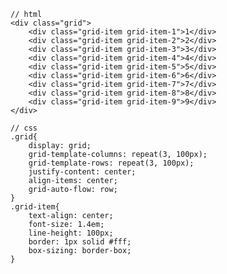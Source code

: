 <template>
    <div class="grid">
        <div class="grid-item grid-item-1">1</div>
        <div class="grid-item grid-item-2">2</div>
        <div class="grid-item grid-item-3">3</div>
        <div class="grid-item grid-item-4">4</div>
        <div class="grid-item grid-item-5">5</div>
        <div class="grid-item grid-item-6">6</div>
        <div class="grid-item grid-item-7">7</div>
        <div class="grid-item grid-item-8">8</div>
        <div class="grid-item grid-item-9">9</div>
    </div>
</template>

```
// html
<div class="grid">
    <div class="grid-item grid-item-1">1</div>
    <div class="grid-item grid-item-2">2</div>
    <div class="grid-item grid-item-3">3</div>
    <div class="grid-item grid-item-4">4</div>
    <div class="grid-item grid-item-5">5</div>
    <div class="grid-item grid-item-6">6</div>
    <div class="grid-item grid-item-7">7</div>
    <div class="grid-item grid-item-8">8</div>
    <div class="grid-item grid-item-9">9</div>
</div>

// css
.grid{
    display: grid;
    grid-template-columns: repeat(3, 100px);
    grid-template-rows: repeat(3, 100px);
    justify-content: center;
    align-items: center;
    grid-auto-flow: row;
}
.grid-item{
    text-align: center;
    font-size: 1.4em;
    line-height: 100px;
    border: 1px solid #fff;
    box-sizing: border-box;
}
```

<script>
export default {
    data() {
        return {
            dynamicComponent: null
        }
    },
    mounted () {
        
    }
}
</script>

<style scoped>
    .grid{
        display: grid;
        grid-template-columns: repeat(3, 100px);
        grid-template-rows: repeat(3, 100px);
        justify-content: center;
        align-items: center;
        grid-auto-flow: row;
    }
    .grid-item{
        text-align: center;
        font-size: 1.4em;
        line-height: 100px;
        border: 1px solid #fff;
        box-sizing: border-box;
    }
    
    .grid-item-1 {
        background-color: #ef342a;
    }

    .grid-item-2 {
        background-color: #f68f26;
    }

    .grid-item-3 {
        background-color: #4ba946;
    }

    .grid-item-4 {
        background-color: #0376c2;
    }

    .grid-item-5 {
        background-color: #c077af;
    }

    .grid-item-6 {
        background-color: #f8d29d;
    }

    .grid-item-7 {
        background-color: #b5a87f;
    }

    .grid-item-8 {
        background-color: #d0e4a9;
    }

    .grid-item-9 {
        background-color: #4dc7ec;
    }
</style>
